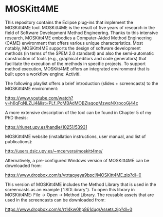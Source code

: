 # MOSKitt4ME

This repository contains the Eclipse plug-ins that implement the MOSKitt4ME tool. MOSKitt4ME is the result of five years of research in the field of Software Development Method Engineering. Thanks to this intensive research, MOSKitt4ME embodies a Computer-Aided Method Engineering (CAME) environment that offers various unique characteristics. Most notably, MOSKitt4ME supports the design of software development methods (in terms of the SPEM 2.0 standard) and also the semi-automatic construction of tools (e.g., graphical editors and code generators) that facilitate the execution of the methods in specific projects. To support method execution, MOSKitt4ME offers an integrated environment that is built upon a workflow engine: Activiti.

The following playlist offers a brief introduction (slides + screencasts) to the MOSKitt4ME environment:

https://www.youtube.com/watch?v=h6qFqNLZLj4&list=PLf_PcMBAdMOBZiaqopMzwqNXrpcoGj44c

A more extensive description of the tool can be found in Chapter 5 of my PhD thesis:

https://riunet.upv.es/handle/10251/53931

MOSKitt4ME website (installation instructions, user manual, and list of publications):

http://users.dsic.upv.es/~mcervera/moskitt4me/

Alternatively, a pre-configured Windows version of MOSKitt4ME can be downloaded from:

https://www.dropbox.com/s/vtrtaqyeya9bpcl/MOSKitt4ME.zip?dl=0

This version of MOSKitt4ME includes the Method Library that is used in the screencasts as an example ("ISDLibrary"). To open this library in MOSKitt4ME: File -> Open -> Method Library. The reusable assets that are used in the screencasts can be downloaded from:

https://www.dropbox.com/s/rt14kw0hp861dug/Assets.zip?dl=0
